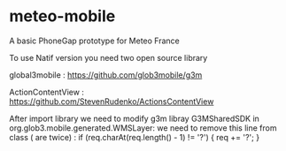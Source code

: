meteo-mobile
============

A basic PhoneGap prototype for Meteo France

To use Natif version you need two open source library

global3mobile : https://github.com/glob3mobile/g3m

ActionContentView : https://github.com/StevenRudenko/ActionsContentView

After import library we need to modify g3m libray G3MSharedSDK in org.glob3.mobile.generated.WMSLayer:
we need to remove this line from class ( are twice)  :
 if (req.charAt(req.length() - 1) != '?')
     {
        req += '?';
     }


